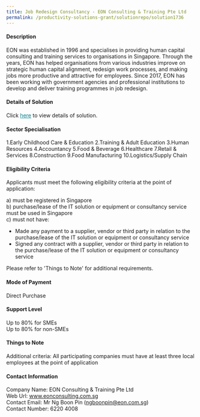 ```yaml
---
title: Job Redesign Consultancy - EON Consulting & Training Pte Ltd
permalink: /productivity-solutions-grant/solutionrepo/solution1736
---
```


#### Description

EON was established in 1996 and specialises in providing human capital consulting and training services to organisations in Singapore. Through the years, EON has helped organisations from various industries improve on strategic human capital alignment, redesign work processes, and making jobs more productive and attractive for employees. Since 2017, EON has been working with government agencies and professional institutions to develop and deliver training programmes in job redesign.

#### Details of Solution

Click <a href='https://govassist.gobusiness.gov.sg/images/psg/CaseStudiesbyEonConsulting&TrainingPteLtd.pdf' style='color:#037e8a'>here</a> to view details of solution.

#### Sector Specialisation

1.Early Childhood Care & Education
2.Training & Adult Education
3.Human Resources
4.Accountancy
5.Food & Beverage
6.Healthcare
7.Retail & Services
8.Construction
9.Food Manufacturing
10.Logistics/Supply Chain

#### Eligibility Criteria

Applicants must meet the following eligibility criteria at the point of application:

a) must be registered in Singapore <br>
b) purchase/lease of the IT solution or equipment or consultancy service must be used in Singapore <br>
c) must not have:
- Made any payment to a supplier, vendor or third party in relation to the purchase/lease of the IT solution or equipment or consultancy service
- Signed any contract with a supplier, vendor or third party in relation to the purchase/lease of the IT solution or equipment or consultancy service

Please refer to 'Things to Note' for additional requirements.

#### Mode of Payment
Direct Purchase

#### Support Level
Up to 80% for SMEs <br>
Up to 80% for non-SMEs

#### Things to Note
Additional criteria: All participating companies must have at least three local employees at the point of application

#### Contact Information
Company Name: EON Consulting & Training Pte Ltd<br>Web Url: www.eonconsulting.com.sg<br>Contact Email: Mr Ng Boon Pin (ngboonpin@eon.com.sg)<br>Contact Number: 6220 4008

